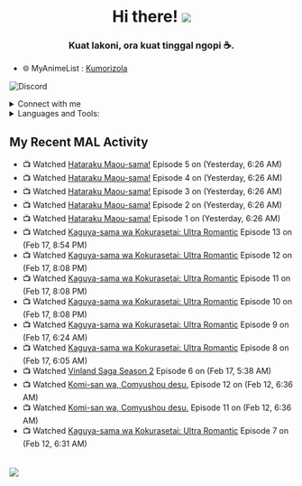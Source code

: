 <h1 align="center">Hi there! <img src="https://media.giphy.com/media/hvRJCLFzcasrR4ia7z/giphy.gif" width="25px"> </h1>
<h3 align="center">Kuat lakoni, ora kuat tinggal ngopi ☕.</h3>

- 🌐 MyAnimeList : [Kumorizola](https://myanimelist.net/animelist/Kumorizola)

![Discord](https://discord.c99.nl/widget/theme-3/761213268009943051.png)
<details>
      <summary>Connect with me</summary>
    <p align="left">
        <a href="https://www.facebook.com/kumori.hartley.1" target="blank"><img align="center"
                src="https://raw.githubusercontent.com/rahuldkjain/github-profile-readme-generator/master/src/images/icons/Social/facebook.svg"
                alt="kumori hartley" height="30" width="40" /></a>
        <a href="https://www.instagram.com/kumorizola/" target="blank"><img align="center"
                src="https://raw.githubusercontent.com/rahuldkjain/github-profile-readme-generator/master/src/images/icons/Social/instagram.svg"
                alt="kumorizola" height="30" width="40" /></a>
        <a href="https://discord.com" target="blank"><img align="center"
                src="https://raw.githubusercontent.com/rahuldkjain/github-profile-readme-generator/master/src/images/icons/Social/discord.svg"
                alt="Kumori#5882" height="30" width="40" /></a>
    </p>
</details>

<details>
    <summary align="left">Languages and Tools:</summary>
<p align="left">
      <a href="https://www.w3schools.com/css/" target="_blank">
        <img src="https://raw.githubusercontent.com/devicons/devicon/master/icons/css3/css3-original-wordmark.svg"
            alt="css3" width="40" height="40" /> </a> <a href="https://www.w3.org/html/" target="_blank"> <img
            src="https://raw.githubusercontent.com/devicons/devicon/master/icons/html5/html5-original-wordmark.svg"
            alt="html5" width="40" height="40" /> </a> <a href="https://www.java.com" target="_blank"> <img
            src="https://raw.githubusercontent.com/devicons/devicon/master/icons/java/java-original.svg" alt="java"
            width="40" height="40" /> </a> <a href="https://developer.mozilla.org/en-US/docs/Web/JavaScript"
            target="_blank"> <img
            src="https://raw.githubusercontent.com/devicons/devicon/master/icons/javascript/javascript-original.svg"
            alt="javascript" width="40" height="40" /> </a> <a href="https://nodejs.org" target="_blank"> <img
            src="https://raw.githubusercontent.com/devicons/devicon/master/icons/nodejs/nodejs-original-wordmark.svg"
            alt="nodejs" width="40" height="40" /> </a> <a href="https://www.python.org" target="_blank"> <img
            src="https://raw.githubusercontent.com/devicons/devicon/master/icons/python/python-original.svg"
            alt="python" width="40" height="40" /> </a> <a href="https://www.typescriptlang.org/" target="_blank"> <img
            src="https://raw.githubusercontent.com/devicons/devicon/master/icons/typescript/typescript-original.svg" 
            alt="typescript" width="40" height="40" /> </a> <a href="https://www.photoshop.com/en" target="_blank"> <img
            src="https://upload.wikimedia.org/wikipedia/commons/a/af/Adobe_Photoshop_CC_icon.svg" alt="photoshop" width="40" height="40"/> </a>
            <a href="https://www.adobe.com/products/premiere.html" target="_blank"> <img
            src="https://upload.wikimedia.org/wikipedia/commons/4/40/Adobe_Premiere_Pro_CC_icon.svg" alt="Premiere pro" width="40" height="40"/> </a>
            <a href="https://www.adobe.com/in/products/illustrator.html" target="_blank"> <img 
            src="https://upload.wikimedia.org/wikipedia/commons/f/fb/Adobe_Illustrator_CC_icon.svg" alt="illustrator" width="40" height="40"/> </a>
      
 </details>
 
 <h2> My Recent MAL Activity</h2>
<!-- MAL_ACTIVITY:start -->

- 📺 Watched [Hataraku Maou-sama!](https://MyAnimeList.net/anime.php?id=15809) Episode 5 on (Yesterday, 6:26 AM)
- 📺 Watched [Hataraku Maou-sama!](https://MyAnimeList.net/anime.php?id=15809) Episode 4 on (Yesterday, 6:26 AM)
- 📺 Watched [Hataraku Maou-sama!](https://MyAnimeList.net/anime.php?id=15809) Episode 3 on (Yesterday, 6:26 AM)
- 📺 Watched [Hataraku Maou-sama!](https://MyAnimeList.net/anime.php?id=15809) Episode 2 on (Yesterday, 6:26 AM)
- 📺 Watched [Hataraku Maou-sama!](https://MyAnimeList.net/anime.php?id=15809) Episode 1 on (Yesterday, 6:26 AM)
- 📺 Watched [Kaguya-sama wa Kokurasetai: Ultra Romantic](https://MyAnimeList.net/anime.php?id=43608) Episode 13 on (Feb 17, 8:54 PM)
- 📺 Watched [Kaguya-sama wa Kokurasetai: Ultra Romantic](https://MyAnimeList.net/anime.php?id=43608) Episode 12 on (Feb 17, 8:08 PM)
- 📺 Watched [Kaguya-sama wa Kokurasetai: Ultra Romantic](https://MyAnimeList.net/anime.php?id=43608) Episode 11 on (Feb 17, 8:08 PM)
- 📺 Watched [Kaguya-sama wa Kokurasetai: Ultra Romantic](https://MyAnimeList.net/anime.php?id=43608) Episode 10 on (Feb 17, 8:08 PM)
- 📺 Watched [Kaguya-sama wa Kokurasetai: Ultra Romantic](https://MyAnimeList.net/anime.php?id=43608) Episode 9 on (Feb 17, 6:24 AM)
- 📺 Watched [Kaguya-sama wa Kokurasetai: Ultra Romantic](https://MyAnimeList.net/anime.php?id=43608) Episode 8 on (Feb 17, 6:05 AM)
- 📺 Watched [Vinland Saga Season 2](https://MyAnimeList.net/anime.php?id=49387) Episode 6 on (Feb 17, 5:38 AM)
- 📺 Watched [Komi-san wa, Comyushou desu.](https://MyAnimeList.net/anime.php?id=48926) Episode 12 on (Feb 12, 6:36 AM)
- 📺 Watched [Komi-san wa, Comyushou desu.](https://MyAnimeList.net/anime.php?id=48926) Episode 11 on (Feb 12, 6:36 AM)
- 📺 Watched [Kaguya-sama wa Kokurasetai: Ultra Romantic](https://MyAnimeList.net/anime.php?id=43608) Episode 7 on (Feb 12, 6:31 AM)

<!-- MAL_ACTIVITY:end -->

  
<h2 align="left"> <img src="https://media.discordapp.net/attachments/918405470073520168/919220018355523584/ezgif.com-gif-maker_1.gif">
